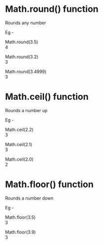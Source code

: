 # Math.round() function

Rounds any number

Eg -  

Math.round(3.5)   
4   

Math.round(3.2)   
3

Math.round(3.4999)   
3

# Math.ceil() function

Rounds a number up

Eg - 

Math.ceil(2.2)   
3

Math.ceil(2.1)   
3

Math.ceil(2.0)   
2

# Math.floor() function

Rounds a number down

Eg -  

Math.floor(3.5)   
3

Math.floor(3.9)   
3

